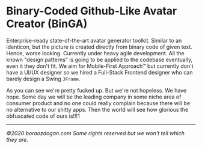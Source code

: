 # Binary-Coded Github-Like Avatar Creator (BinGA)

Enterprise-ready state-of-the-art avatar generator toolkit. Similar to an identicon, 
but the picture is created directly from binary code of given text. Hence, worse looking.
Currently under heavy agile development. All the known "design patterns" is going to be 
applied to the codebase eventually, even it they don't fit. We aim for Mobile-First 
Approach&trade; but currently don't have a UI/UX designer so we hired a Full-Stack Frontend 
designer who can barely design a Swing `JFrame`.

As you can see we're pretty fucked up. But we're not hopeless. We have hope. Some day
we will be the leading company in some niche area of consumer product and no one could
really complain because there will be no alternative to our shitty apps. Then the world 
will see how glorious the obfuscated code of ours is!!!1

---

*&copy;2020 boraozdogan.com Some rights reserved but we won't tell which they are.*
